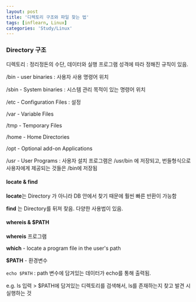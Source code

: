 ```yaml
---
layout: post
title: '디렉토리 구조와 파일 찾는 법'
tags: [inflearn, Linux]
categories: 'Study/Linux'
---
```


### Directory 구조

디렉토리 : 정리정돈의 수단, 데이터와 실행 프로그램 성격에 따라 정해진 규칙이 있음.

/bin - user binaries : 사용자 사용 명령어 위치

/sbin - System binaries :  시스템 관리 목적이 있는 명령어 위치

/etc - Configuration Files : 설정

/var - Variable Files 

/tmp - Temporary Files 

/home - Home Directories 

/opt - Optional add-on Applications  

/usr - User Programs : 사용자 설치 프로그램은 /usr/bin 에 저장되고, 번들형식으로 사용자에게 제공되는 것들은 /bin에 저장됨



#### locate & find

**locate**는 Directory 가 아니라 DB 안에서 찾기 때문에 훨씬 빠른 반환이 가능함

**find** 는 Directory를 뒤져 찾음. 다양한 사용법이 있음.



#### whereis & $PATH

**whereis** 프로그램

**which** - locate a program file in the user's path



**$PATH** - 환경변수

`echo $PATH` : path 변수에 담겨있는 데이터가 echo를 통해 출력됨. 

e.g. ls 입력 > $PATH에 담겨있는 디렉토리를 검색해서, ls를 존재하는지 찾고 발견 시 실행하는 것


